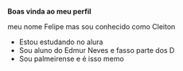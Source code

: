 **Boas vinda ao meu perfil**

meu nome Felipe mas sou conhecido como Cleiton

- Estou estudando no alura
- Sou aluno do Edmur Neves e fasso parte dos D
- Sou palmeirense e é isso memo
